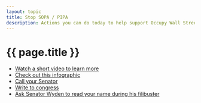 ```yaml
---
layout: topic
title: Stop SOPA / PIPA
description: Actions you can do today to help support Occupy Wall Street
---
```


{{ page.title }}
================

* [Watch a short video to learn more](http://vimeo.com/31100268)
* [Check out this infographic](http://americancensorship.org/infographic.html)
* [Call your Senator](http://americancensorship.org/callwidget)
* [Write to congress](http://act.fightforthefuture.org/page/speakout/pipa)
* [Ask Senator Wyden to read your name during his filibuster](http://stopcensorship.org/)

